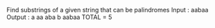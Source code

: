 Find substrings of a given string that can be palindromes Input : aabaa Output : a aa aba b aabaa TOTAL = 5 
